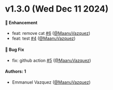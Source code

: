 # v1.3.0 (Wed Dec 11 2024)

#### 🚀 Enhancement

- feat: remove cat [#6](https://github.com/MaanuVazquez/test-library-semver/pull/6) ([@MaanuVazquez](https://github.com/MaanuVazquez))
- feat: test [#4](https://github.com/MaanuVazquez/test-library-semver/pull/4) ([@MaanuVazquez](https://github.com/MaanuVazquez))

#### 🐛 Bug Fix

- fix: github action [#5](https://github.com/MaanuVazquez/test-library-semver/pull/5) ([@MaanuVazquez](https://github.com/MaanuVazquez))

#### Authors: 1

- Emmanuel Vazquez ([@MaanuVazquez](https://github.com/MaanuVazquez))

